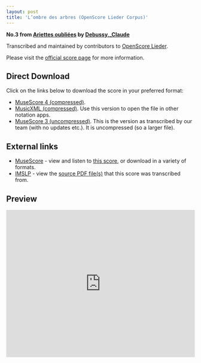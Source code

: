 ```yaml
---
layout: post
title: 'L’ombre des arbres (OpenScore Lieder Corpus)'
---
```


__No.3 from [Ariettes oubliées](https://fourscoreandmore.org/openscore/lieder/Debussy,_Claude/Ariettes_oubliées/) by [Debussy,_Claude](https://fourscoreandmore.org/openscore/lieder/Debussy,_Claude)__

Transcribed and maintained by contributors to [OpenScore Lieder].

Please visit the [official score page] for more information.

[official score page]: https://musescore.com/openscore-lieder-corpus/scores/5060924
[OpenScore Lieder]: https://musescore.com/openscore-lieder-corpus

## Direct Download

Click on the links below to download the score in your preferred format:
- [MuseScore 4 (compressed)](https://github.com/openscore/lieder/blob/main/scores/Debussy,_Claude/Ariettes_oubliées/3_L’ombre_des_arbres/lc5060924.mscz?raw=true).
- [MusicXML (compressed)](https://github.com/openscore/lieder/blob/main/scores/Debussy,_Claude/Ariettes_oubliées/3_L’ombre_des_arbres/lc5060924.mxl?raw=true). Use this version to open the file in other notation apps.
- [MuseScore 3 (uncompressed)](https://github.com/openscore/lieder/blob/main/scores/Debussy,_Claude/Ariettes_oubliées/3_L’ombre_des_arbres/lc5060924.mscx?raw=true). This is the version as transcribed by our team (with no updates etc.). It is uncompressed (so a larger file).

## External links

- [MuseScore] - view and listen to [this score][MuseScore], or download in a variety of formats.
- [IMSLP] - view the [source PDF file(s)][IMSLP] that this score was transcribed from.

[MuseScore]: https://musescore.com/score/5060924
[IMSLP]: https://imslp.org/wiki/Special:ReverseLookup/14819

## Preview

<iframe width="100%" height="394" src="https://musescore.com/openscore-lieder-corpus/scores/5060924/embed" frameborder="0" allowfullscreen allow="autoplay; fullscreen"></iframe>
